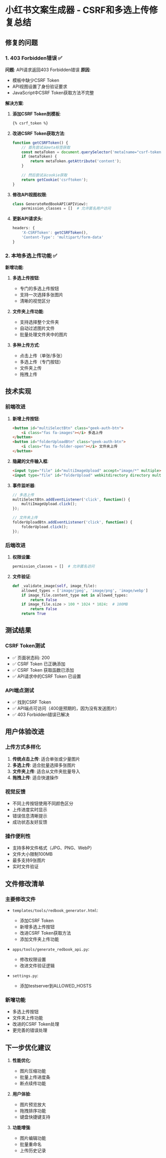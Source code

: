 # 小红书文案生成器 - CSRF和多选上传修复总结

## 修复的问题

### 1. 403 Forbidden错误 ✅

**问题**: API请求返回403 Forbidden错误
**原因**: 
- 模板中缺少CSRF Token
- API视图设置了身份验证要求
- JavaScript中CSRF Token获取方法不完整

**解决方案**:
1. **添加CSRF Token到模板**:
   ```html
   {% csrf_token %}
   ```

2. **改进CSRF Token获取方法**:
   ```javascript
   function getCSRFToken() {
       // 首先尝试从meta标签获取
       const metaToken = document.querySelector('meta[name="csrf-token"]');
       if (metaToken) {
           return metaToken.getAttribute('content');
       }
       
       // 然后尝试从cookie获取
       return getCookie('csrftoken');
   }
   ```

3. **修改API视图权限**:
   ```python
   class GenerateRedBookAPI(APIView):
       permission_classes = []  # 允许匿名用户访问
   ```

4. **更新API请求头**:
   ```javascript
   headers: {
       'X-CSRFToken': getCSRFToken(),
       'Content-Type': 'multipart/form-data'
   }
   ```

### 2. 本地多选上传功能 ✅

**新增功能**:
1. **多选上传按钮**:
   - 专门的多选上传按钮
   - 支持一次选择多张图片
   - 清晰的视觉区分

2. **文件夹上传功能**:
   - 支持选择整个文件夹
   - 自动过滤图片文件
   - 批量处理文件夹中的图片

3. **多种上传方式**:
   - 点击上传（单张/多张）
   - 多选上传（专门按钮）
   - 文件夹上传
   - 拖拽上传

## 技术实现

### 前端改进

1. **新增上传按钮**:
   ```html
   <button id="multiSelectBtn" class="geek-auth-btn">
       <i class="fas fa-images"></i> 多选上传
   </button>
   <button id="folderUploadBtn" class="geek-auth-btn">
       <i class="fas fa-folder-open"></i> 文件夹上传
   </button>
   ```

2. **隐藏的文件输入框**:
   ```html
   <input type="file" id="multiImageUpload" accept="image/*" multiple>
   <input type="file" id="folderUpload" webkitdirectory directory multiple>
   ```

3. **事件监听器**:
   ```javascript
   // 多选上传
   multiSelectBtn.addEventListener('click', function() {
       multiImageUpload.click();
   });

   // 文件夹上传
   folderUploadBtn.addEventListener('click', function() {
       folderUpload.click();
   });
   ```

### 后端改进

1. **权限设置**:
   ```python
   permission_classes = []  # 允许匿名访问
   ```

2. **文件验证**:
   ```python
   def _validate_image(self, image_file):
       allowed_types = ['image/jpeg', 'image/png', 'image/webp']
       if image_file.content_type not in allowed_types:
           return False
       if image_file.size > 100 * 1024 * 1024:  # 100MB
           return False
       return True
   ```

## 测试结果

### CSRF Token测试
- ✅ 页面状态码: 200
- ✅ CSRF Token 已正确添加
- ✅ CSRF Token 获取函数已添加
- ✅ API请求中的CSRF Token 已设置

### API端点测试
- ✅ 找到CSRF Token
- ✅ API端点可访问（400是预期的，因为没有发送图片）
- ✅ 403 Forbidden错误已解决

## 用户体验改进

### 上传方式多样化
1. **传统点击上传**: 适合单张或少量图片
2. **多选上传**: 适合批量选择多张图片
3. **文件夹上传**: 适合从文件夹批量导入
4. **拖拽上传**: 适合快速操作

### 视觉反馈
- 不同上传按钮使用不同颜色区分
- 上传进度实时显示
- 错误信息清晰提示
- 成功状态友好反馈

### 操作便利性
- 支持多种文件格式（JPG、PNG、WebP）
- 文件大小限制100MB
- 最多支持9张图片
- 实时文件验证

## 文件修改清单

### 主要修改文件
- `templates/tools/redbook_generator.html`: 
  - 添加CSRF Token
  - 新增多选上传按钮
  - 改进CSRF Token获取方法
  - 添加文件夹上传功能

- `apps/tools/generate_redbook_api.py`:
  - 修改权限设置
  - 改进文件验证逻辑

- `settings.py`:
  - 添加testserver到ALLOWED_HOSTS

### 新增功能
- 多选上传按钮
- 文件夹上传功能
- 改进的CSRF Token处理
- 更完善的错误处理

## 下一步优化建议

1. **性能优化**:
   - 图片压缩功能
   - 批量上传进度条
   - 断点续传功能

2. **用户体验**:
   - 图片预览放大
   - 拖拽排序功能
   - 键盘快捷键支持

3. **功能增强**:
   - 图片编辑功能
   - 批量重命名
   - 上传历史记录 